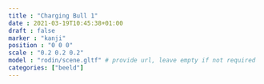 ```yaml
---
title : "Charging Bull 1"
date : 2021-03-19T10:45:38+01:00
draft : false
marker : "kanji"
position : "0 0 0"
scale : "0.2 0.2 0.2"
model : "rodin/scene.gltf" # provide url, leave empty if not required
categories: ["beeld"]
---
```

